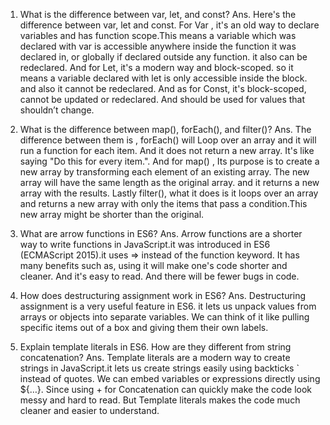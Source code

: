 1) What is the difference between var, let, and const? 
Ans. Here's the difference between var, let and const. For Var , it's an old way to declare variables and has function scope.This means a variable which was declared with var is accessible anywhere inside the function it was declared in, or globally if declared outside any function. it also can be redeclared. And for Let, it's a modern way and block-scoped. so it means a variable declared with let is only accessible inside the block. and also it cannot be redeclared. And as for Const, it's block-scoped, cannot be updated or redeclared. And should be used for values that shouldn’t change.


2) What is the difference between map(), forEach(), and filter()?
Ans. The difference between them is , forEach() will Loop over an array and it will run a function for each item. And it does not return a new array. It's like saying  "Do this for every item.". And for map() , Its purpose is  to create a new array by transforming each element of an existing array. The new array will have the same length as the original array. and it returns a new array with the results. Lastly filter(), what it does is it loops over an array and returns a new array with only the items that pass a condition.This new array might be shorter than the original.


3) What are arrow functions in ES6?
Ans. Arrow functions are a shorter way to write functions in JavaScript.it was introduced in ES6 (ECMAScript 2015).it uses => instead of the function keyword. It has many benefits such as, using it will make one's code shorter and cleaner. And it's easy to read. And there will be fewer bugs in code.

4) How does destructuring assignment work in ES6?
Ans. Destructuring assignment is a very useful feature in ES6. it lets us unpack values from arrays or objects into separate variables. We can think of it like pulling specific items out of a box and giving them their own labels.

5) Explain template literals in ES6. How are they different from string concatenation?
Ans. Template literals are a modern way to create strings in JavaScript.it lets us create strings easily using backticks ` instead of quotes. We can embed variables or expressions directly using ${…}. Since using + for Concatenation can quickly make the code look messy and hard to read. But Template literals makes the code much cleaner and easier to understand.